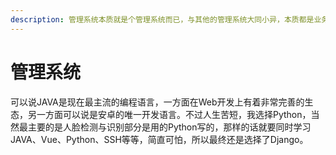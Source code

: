 ```yaml
---
description: 管理系统本质就是个管理系统而已，与其他的管理系统大同小异，本质都是业务逻辑加上数据库的增删查改。
---
```


# 管理系统

可以说JAVA是现在最主流的编程语言，一方面在Web开发上有着非常完善的生态，另一方面可以说是安卓的唯一开发语言。不过人生苦短，我选择Python，当然最主要的是人脸检测与识别部分是用的Python写的，那样的话就要同时学习JAVA、Vue、Python、SSH等等，简直可怕，所以最终还是选择了Django。


